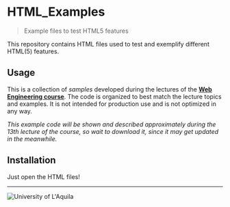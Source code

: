 # HTML_Examples
> Example files to test HTML5 features

This repository contains HTML files used to test and exemplify different HTML(5) features.

## Usage

This is a collection of *samples* developed during the lectures of the  [**Web Engineering course**](https://people.disim.univaq.it/~dellapenna/content.php?page=students). The code is organized to best match the lecture topics and examples. It is not intended for production use and is not optimized in any way. 

*This example code will be shown and described approximately during the 13th lecture of the course, so wait to download it, since it may get updated in the meanwhile.*

## Installation

Just open the HTML files!


---

![University of L'Aquila](https://www.disim.univaq.it/skins/aqua/img/logo2021-2.png)

 

